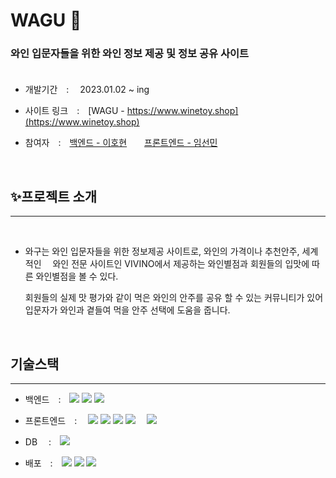 # WAGU 🍷

### 와인 입문자들을 위한 와인 정보 제공 및 정보 공유 사이트<br/><br/>

- 개발기간　:　 2023.01.02 ~ ing

- 사이트 링크　:　[WAGU - https://www.winetoy.shop](https://www.winetoy.shop)

- 참여자　:　[백엔드 - 이호현](https://github.com/Hyunsoul37)　　[프론트엔드 - 임선민](https://github.com/SSSunmin)

<br/>

## ✨프로젝트 소개

---

<br/>

- 와구는 와인 입문자들을 위한 정보제공 사이트로, 와인의 가격이나 추천안주, 세계적인　 와인 전문 사이트인 VIVINO에서 제공하는 와인별점과 회원들의 입맛에 따른 와인별점을 볼 수 있다.

  회원들의 실제 맛 평가와 같이 먹은 와인의 안주를 공유 할 수 있는 커뮤니티가 있어　　 입문자가 와인과 곁들여 먹을 안주 선택에 도움을 줍니다.

<br/>

## 기술스택

---

- 백엔드　:　<img src="https://img.shields.io/badge/JAVA-007396?style=for-the-badge&logo=java&logoColor=white">
  <img src="https://img.shields.io/badge/SpringBoot-6DB33F?style=for-the-badge&logo=Spring&logoColor=white">
  <img src="https://img.shields.io/badge/MYBATIS-FE6602?style=for-the-badge&logo=MYBATIS&logoColor=white">

- 프론트엔드　:　
  <img src="https://img.shields.io/badge/NextJs-000000?style=for-the-badge&logo=Next.js&logoColor=white">
  <img src="https://img.shields.io/badge/react-61DAFB?style=for-the-badge&logo=react&logoColor=white">
  <img src="https://img.shields.io/badge/TypeScript-3178C6?style=for-the-badge&logo=TypeScript&logoColor=white">
  <img src="https://img.shields.io/badge/html-E34F26?style=for-the-badge&logo=html5&logoColor=white">　
  <img src="https://img.shields.io/badge/css-1572B6?style=for-the-badge&logo=css3&logoColor=white">

- DB 　:　<img src="https://img.shields.io/badge/mariaDB-003545?style=for-the-badge&logo=mariaDB&logoColor=white">

- 배포　:　<img src="https://img.shields.io/badge/Amazon EC2-FF9900?style=for-the-badge&logo=Amazon EC2&logoColor=white">
  <img src="https://img.shields.io/badge/Amazon s3-569A31?style=for-the-badge&logo=Amazon s3&logoColor=white">
  <img src="https://img.shields.io/badge/Amazon s3-569A31?style=for-the-badge&logo=Amazon s3&logoColor=white">
